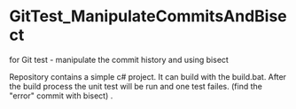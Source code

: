 GitTest_ManipulateCommitsAndBisect
==================================

for Git test - manipulate the commit history and using bisect


Repository contains a simple c# project. It can build with the build.bat. After the build process the unit test will be run and one test failes. (find the "error" commit with bisect) .
